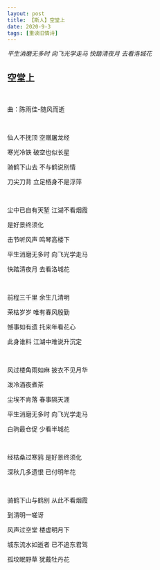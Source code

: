 ```yaml
---
layout: post
title: 【斯人】空堂上
date: 2020-9-3
tags: [重读旧情诗]
---
```


*平生消磨无多时 向飞光学走马 快踏清夜月 去看洛城花*

## 空堂上

<br>

曲：陈雨佳-随风而逝

<br>

仙人不抚顶 空赠屠龙经

寒光冷铁 破空也似长星

骑鹤下山去 不与鹤说别情

刀尖刀背 立足栖身不是浮萍

<br>

尘中已自有天堑 江湖不看烟霞

是好景终须化

击节听风声 鸣琴高楼下

平生消磨无多时 向飞光学走马

快踏清夜月 去看洛城花

<br>

前程三千里 余生几清明

荣枯岁岁 唯有春风殷勤

憾事如有遗 托来年看花心

此身谁料 江湖中难说升沉定

<br>

风过楼角雨如麻 披衣不见月华

泼冷酒夜煮茶

尘埃不肯落 春事隔天涯

平生消磨无多时 向飞光学走马

白驹最仓促 少看半城花

<br>

经枯桑过寒鸦 是好景终须化

深秋几多遗恨 已付明年花

<br>

骑鹤下山与鹤别 从此不看烟霞

到清明一嗟讶

风声过空堂 楼虚明月下

城东流水如逝者 已不追东君驾

孤坟眠野草 犹戴牡丹花


<br>

<br>

